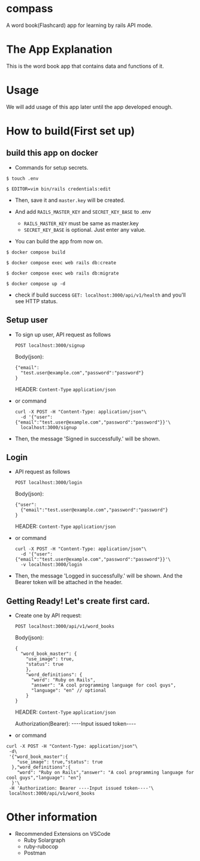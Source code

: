 # compass

A word book(Flashcard) app for learning by rails API mode.

# The App Explanation

This is the word book app that contains data and functions of it.

# Usage

We will add usage of this app later until the app developed enough.

# How to build(First set up)

## build this app on docker

- Commands for setup secrets.

```
$ touch .env

$ EDITOR=vim bin/rails credentials:edit
```

- Then, save it and `master.key` will be created.
- And add `RAILS_MASTER_KEY` and `SECRET_KEY_BASE` to .env

  - `RAILS_MASTER_KEY` must be same as master.key
  - `SECRET_KEY_BASE` is optional. Just enter any value.

- You can build the app from now on.

```
$ docker compose build

$ docker compose exec web rails db:create

$ docker compose exec web rails db:migrate

$ docker compose up -d
```

- check if build success
  `GET: localhost:3000/api/v1/health` and you'll see HTTP status.

## Setup user

- To sign up user, API request as follows

  `POST localhost:3000/signup`

  Body(json):
  ```
  {"email":
    "test.user@example.com","password":"password"}
  }
  ```

  HEADER: `Content-Type` `application/json`

- or command

  ```
  curl -X POST -H "Content-Type: application/json"\
    -d '{"user":{"email":"test.user@example.com","password":"password"}}'\
    localhost:3000/signup
  ```

- Then, the message 'Signed in successfully.' will be shown.

## Login

- API request as follows

  `POST localhost:3000/login`

  Body(json):
  ```
  {"user":
    {"email":"test.user@example.com","password":"password"}
  }
  ```

  HEADER: `Content-Type` `application/json`

- or command

  ```
  curl -X POST -H "Content-Type: application/json"\
    -d '{"user":{"email":"test.user@example.com","password":"password"}}'\
    -v localhost:3000/login
  ```

- Then, the message 'Logged in successfully.' will be shown. And the Bearer token will be attached in the header.

## Getting Ready! Let's create first card.

- Create one by API request:

  `POST localhost:3000/api/v1/word_books`

  Body(json):
  ```
  {
    "word_book_master": {
      "use_image": true,
      "status": true
      },
      "word_definitions": {
        "word": "Ruby on Rails",
        "answer": "A cool programming language for cool guys",
        "language": "en" // optional
      }
  }
  ```

  HEADER: `Content-Type` `application/json`
  
  Authorization(Bearer): ----Input issued token----

- or command

```
curl -X POST -H "Content-Type: application/json"\
 -d\
 '{"word_book_master":{
    "use_image": true,"status": true
  },"word_definitions":{
    "word": "Ruby on Rails","answer": "A cool programming language for cool guys","language": "en"}
  }'\
 -H 'Authorization: Bearer ----Input issued token----'\
 localhost:3000/api/v1/word_books
```

# Other information

- Recommended Extensions on VSCode
  - Ruby Solargraph
  - ruby-rubocop
  - Postman
